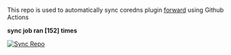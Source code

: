 This repo is used to automatically sync coredns plugin [forward](https://github.com/QZLin/forward) using Github Actions

**sync job ran [152] times**

[![Sync Repo](https://github.com/QZLin/coredns-extract/actions/workflows/sync.yaml/badge.svg)](https://github.com/QZLin/coredns-extract/actions/workflows/sync.yaml)
